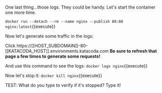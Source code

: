 One last thing...those logs. They could be handy. Let's start the container one more time.

`docker run --detach --rm --name nginx --publish 80:80 nginx:latest`{{execute}}

Now let's generate some traffic in the logs:

Click https://[[HOST_SUBDOMAIN]]-80-[[KATACODA_HOST]].environments.katacoda.com
**Be sure to refresh that page a few times to generate some requests!**

And use this command to see the logs: `docker logs nginx`{{execute}}

Now let's stop it: `docker kill nginx`{{execute}}

TEST: What do you type to verify if it's stopped? Type it!
